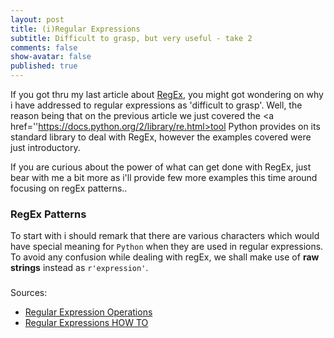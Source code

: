 ```yaml
---
layout: post
title: (i)Regular Expressions
subtitle: Difficult to grasp, but very useful - take 2
comments: false
show-avatar: false
published: true
---
```


If you got thru my last article about <a href='http://hpsilva.io/2015-12-12-regular-expressions/'>RegEx</a>, you might got wondering on why i have addressed to regular expressions as 'difficult to grasp'.
Well, the reason being that on the previous article we just covered the <a href=''https://docs.python.org/2/library/re.html>tool</a> Python provides on its standard library to deal with RegEx, however the examples covered were just introductory.

If you are curious about the power of what can get done with RegEx, just bear with me a bit more as i'll provide few more examples this time around focusing on regEx patterns..

### RegEx Patterns

To start with i should remark that there are various characters which would have special meaning for `Python` when they are used in regular expressions. 
To avoid any confusion while dealing with regEx, we shall make use of **raw strings** instead as `r'expression'`.

### 

Sources:

* <a href='https://docs.python.org/2/library/re.html'>Regular Expression Operations</a>
* <a href='https://docs.python.org/2/howto/regex.html#regex-howto'>Regular Expressions HOW TO</a>


